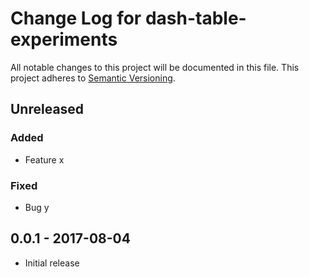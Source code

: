 # Change Log for dash-table-experiments
All notable changes to this project will be documented in this file.
This project adheres to [Semantic Versioning](http://semver.org/).

## Unreleased

### Added
- Feature x

### Fixed
- Bug y

## 0.0.1 - 2017-08-04
- Initial release

[Unreleased]: https://github.com/plotly/dash-table-experiments/v0.0.1...HEAD
